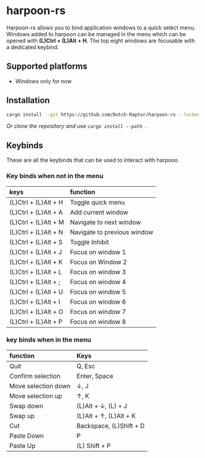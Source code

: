 # harpoon-rs

Harpoon-rs allows you to bind application windows to a quick select menu.
Windows added to harpoon can be managed in the menu which can be opened with **(L)Ctrl + (L)Alt + H**.
The top eight windows are focusable with a dedicated keybind.

## Supported platforms

- Windows only for now

## Installation

```sh
cargo install --git https://github.com/Dutch-Raptor/harpoon-rs --locked harpoon-rs
```

_Or clone the repository and use `cargo install --path .`_

## Keybinds

These are all the keybinds that can be used to interact with harpoon.

### Key binds when not in the menu 

|keys   |function   |
|:---   |:---   |
| (L)Ctrl + (L)Alt + H | Toggle quick menu |
| (L)Ctrl + (L)Alt + A | Add current window |
| (L)Ctrl + (L)Alt + M | Navigate to next window |
| (L)Ctrl + (L)Alt + N | Navigate to previous window |
| (L)Ctrl + (L)Alt + S | Toggle Inhibit |
| (L)Ctrl + (L)Alt + J | Focus on window 1 |
| (L)Ctrl + (L)Alt + K | Focus on Window 2 |
| (L)Ctrl + (L)Alt + L | Focus on window 3 |
| (L)Ctrl + (L)Alt + ; | Focus on window 4 |
| (L)Ctrl + (L)Alt + U | Focus on window 5 |
| (L)Ctrl + (L)Alt + I | Focus on window 6 |
| (L)Ctrl + (L)Alt + O | Focus on window 7 |
| (L)Ctrl + (L)Alt + P | Focus on window 8 |

### key binds when in the menu

|function   | Keys  |
|:---   |:---   |
| Quit | Q, Esc |
| Confirm selection | Enter, Space |
| Move selection down | &darr;, J |
| Move selection up | &uarr;, K |
| Swap down | (L)Alt + &darr;, (L) + J |
| Swap up | (L)Alt + &uarr;, (L)Alt + K |
| Cut | Backspace, (L)Shift + D |
| Paste Down | P |
| Paste Up | (L) Shift + P |